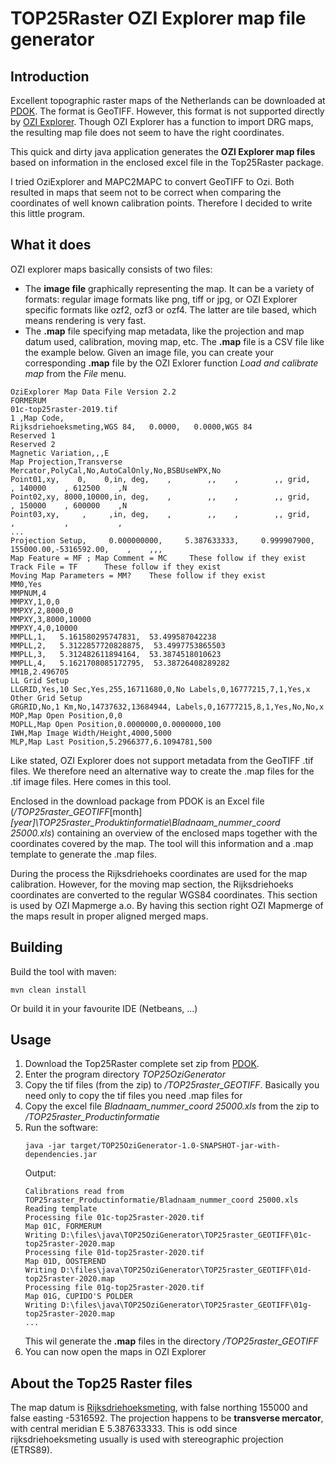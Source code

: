 # TOP25Raster OZI Explorer map file generator
## Introduction
Excellent topographic raster maps of the Netherlands can be downloaded at [PDOK](https://www.pdok.nl/introductie/-/article/dataset-basisregistratie-topografie-brt-topraster).
The format is GeoTIFF. However, this format is not supported directly by [OZI Explorer](https://www.oziexplorer4.com/). Though OZI Explorer has a function to import DRG maps, the resulting map file does not seem to have the right coordinates.

This quick and dirty java application generates the **OZI Explorer map files** based on information in the enclosed excel file in the Top25Raster package.

I tried OziExplorer and MAPC2MAPC to convert GeoTIFF to Ozi. Both resulted in maps that seem not to be correct when comparing the coordinates of well known calibration points. Therefore I decided to write this little program.

## What it does
OZI explorer maps basically consists of two files:
* The **image file** graphically representing the map. It can be a variety of formats: regular image formats like png, tiff or jpg, or OZI Explorer specific formats like ozf2, ozf3 or ozf4. The latter are tile based, which means rendering is very fast.
* The **.map** file specifying map metadata, like the projection and map datum used, calibration, moving map, etc. The **.map** file is a CSV file like the example below. Given an image file, you can create your corresponding **.map** file by the OZI Exlorer function *Load and calibrate map* from the *File* menu.

```
OziExplorer Map Data File Version 2.2
FORMERUM
01c-top25raster-2019.tif
1 ,Map Code,
Rijksdriehoeksmeting,WGS 84,   0.0000,   0.0000,WGS 84
Reserved 1
Reserved 2
Magnetic Variation,,,E
Map Projection,Transverse Mercator,PolyCal,No,AutoCalOnly,No,BSBUseWPX,No
Point01,xy,    0,    0,in, deg,    ,        ,,    ,        ,, grid,   , 140000    , 612500    ,N
Point02,xy, 8000,10000,in, deg,    ,        ,,    ,        ,, grid,   , 150000    , 600000    ,N
Point03,xy,     ,     ,in, deg,    ,        ,,    ,        ,, grid,   ,           ,           ,
...
Projection Setup,     0.000000000,     5.387633333,     0.999907900,       155000.00,-5316592.00,    ,    ,,,
Map Feature = MF ; Map Comment = MC     These follow if they exist
Track File = TF      These follow if they exist
Moving Map Parameters = MM?    These follow if they exist
MM0,Yes
MMPNUM,4
MMPXY,1,0,0
MMPXY,2,8000,0
MMPXY,3,8000,10000
MMPXY,4,0,10000
MMPLL,1,   5.161580295747831,  53.499587042238
MMPLL,2,   5.3122857720828875,  53.4997753865503
MMPLL,3,   5.312482611894164,  53.3874518010623
MMPLL,4,   5.1621708085172795,  53.38726408289282
MM1B,2.496705
LL Grid Setup
LLGRID,Yes,10 Sec,Yes,255,16711680,0,No Labels,0,16777215,7,1,Yes,x
Other Grid Setup
GRGRID,No,1 Km,No,14737632,13684944, Labels,0,16777215,8,1,Yes,No,No,x
MOP,Map Open Position,0,0
MOPLL,Map Open Position,0.0000000,0.0000000,100
IWH,Map Image Width/Height,4000,5000
MLP,Map Last Position,5.2966377,6.1094781,500
```

Like stated, OZI Explorer does not support metadata from the  GeoTIFF .tif files. We therefore need an alternative way to create the .map files for the .tif image files. Here comes in this tool.

Enclosed in the download package from PDOK is an Excel file (_/TOP25raster_GEOTIFF_[month]_[year]\TOP25raster_Produktinformatie\Bladnaam_nummer_coord 25000.xls_) containing an overview of the enclosed maps together with the coordinates covered by the map. The tool will this information and a .map template to generate the .map files.

During the process the Rijksdriehoeks coordinates are used for the map calibration. However, for the moving map section, the Rijksdriehoeks
coordinates are converted to the regular WGS84 coordinates. This section is used by OZI Mapmerge a.o. By having this section right OZI Mapmerge of the maps result in proper aligned merged maps.

## Building
Build the tool with maven:
```
mvn clean install
```
Or build it in your favourite IDE (Netbeans, ...)


## Usage
1. Download the Top25Raster complete set zip from [PDOK](https://www.pdok.nl/downloads/-/article/dataset-basisregistratie-topografie-brt-topraster).
2. Enter the program directory _TOP25OziGenerator_
2. Copy the tif files (from the zip) to _/TOP25raster_GEOTIFF_. Basically you need only to copy the tif files you need .map files for
3. Copy the excel file _Bladnaam_nummer_coord 25000.xls_ from the zip to _/TOP25raster_Productinformatie_
4. Run the software: 
   ```
   java -jar target/TOP25OziGenerator-1.0-SNAPSHOT-jar-with-dependencies.jar
   ```
   Output:
   ```
   Calibrations read from TOP25raster_Productinformatie/Bladnaam_nummer_coord 25000.xls
   Reading template
   Processing file 01c-top25raster-2020.tif
   Map 01C, FORMERUM
   Writing D:\files\java\TOP25OziGenerator\TOP25raster_GEOTIFF\01c-top25raster-2020.map
   Processing file 01d-top25raster-2020.tif
   Map 01D, OOSTEREND
   Writing D:\files\java\TOP25OziGenerator\TOP25raster_GEOTIFF\01d-top25raster-2020.map
   Processing file 01g-top25raster-2020.tif
   Map 01G, CUPIDO'S POLDER
   Writing D:\files\java\TOP25OziGenerator\TOP25raster_GEOTIFF\01g-top25raster-2020.map
   ...
   ```
   This wil generate the **.map** files in the directory _/TOP25raster_GEOTIFF_
5. You can now open the maps in OZI Explorer 


## About the Top25 Raster files
The map datum is [Rijksdriehoeksmeting](https://nl.wikipedia.org/wiki/Rijksdriehoeksco%C3%B6rdinaten), with false northing 155000 and false easting -5316592.
The projection happens to be **transverse mercator**, with central meridian E 5.387633333. This is odd since rijksdriehoeksmeting usually is used with stereographic projection (ETRS89).


